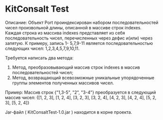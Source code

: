 # KitConsalt Test

Описание: Объект Port проиндексирован набором последовательностей чисел произвольной длины, описанной в массиве строк indexes. 
Каждая строка из массива indexes представляет из себя последовательность чисел, перечисленных через дефис и(или) через запятую. 
К примеру, запись 1- 5,7,9-11 является последовательностью следующих чисел: 1,2,3,4,5,7,9,10,11. 

Требуется написать два метода: 
  1. Метод, преобразовывающий массив строк indexes в массив последовательностей чисел; 
  2. Метод, возвращающий всевозможные уникальные упорядоченные группы элементов полученных массивов чисел. 

Пример: Массив строк {"1,3-5", "2", "3-4"} преобразуется в следующий массив чисел: 
{[1, 2, 3], [1, 2, 4], [3, 2, 3], [3, 2, 4], [4, 2, 3], [4, 2, 4], [5, 2, 3], [5, 2, 4]}


Jar-файл ( KitConsaltTest-1.0.jar ) находится в корне проекта.
